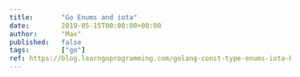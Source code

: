 ```yaml
---
title:       "Go Enums and iota"
date:        2019-05-15T00:00:00+00:00
author:      "Max"
published:   false
tags:        ["go"]
ref: https://blog.learngoprogramming.com/golang-const-type-enums-iota-bc4befd096d3
---
```


